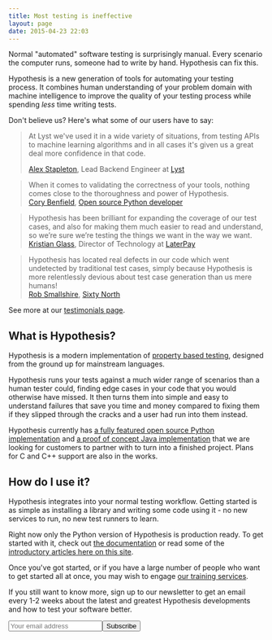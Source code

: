 ```yaml
---
title: Most testing is ineffective
layout: page
date: 2015-04-23 22:03
---
```


Normal "automated" software testing is surprisingly manual. Every scenario the computer runs, someone had to
write by hand. Hypothesis can fix this.

Hypothesis is a new generation of tools for automating your testing process. It combines human understanding of
your problem domain with machine intelligence to improve the quality of your testing process while spending
*less* time writing tests.

Don't believe us? Here's what some of our users have to say:

<blockquote class="testimonial blockquote-reverse pull">
<p>
At Lyst we've used it in a wide variety of situations, from testing APIs to machine learning algorithms and in all
cases it's given us a great deal more confidence in that code.
</p>
<footer><a href="/testimonials/#alex-stapleton">Alex Stapleton</a>, Lead Backend Engineer at <a href="https://www.lyst.com/">Lyst</a></footer>
</blockquote>


<blockquote class="blockquote-reverse pull testimonial">
When it comes to validating the correctness of your tools, nothing comes close to the thoroughness and power of Hypothesis.

 <footer><a href="/testimonials/#cory-benfield">Cory Benfield</a>, <a href="https://github.com/Lukasa">Open source Python developer</a></footer>
</blockquote>


<blockquote class="blockquote-reverse pull testimonial">
Hypothesis has been brilliant for expanding the coverage of our test cases, and also for making them much easier to read and understand, so we’re sure we’re testing the things we want in the way we want.
 <footer><a href="/testimonials/#kristian-glass">Kristian Glass</a>, Director of Technology at <a href="https://www.laterpay.net/">LaterPay</a></footer>
</blockquote>

<blockquote class="blockquote-reverse pull testimonial">
Hypothesis has located real defects in our code which went undetected by traditional test cases, simply because Hypothesis is more relentlessly devious about test case generation than us mere humans!
 <footer><a href="/testimonials/#sixty-north">Rob Smallshire</a>, <a href="http://sixty-north.com/">Sixty North</a></footer>
</blockquote>

See more at our [testimonials page](/testimonials/).

## What is Hypothesis?

Hypothesis is a modern implementation of [property based testing](https://en.wikipedia.org/wiki/QuickCheck), designed from the ground up for mainstream languages.

Hypothesis runs your tests against a much wider range of scenarios than a human tester could, finding edge cases
in your code that you would otherwise have missed. It then turns them into simple and easy to understand failures
that save you time and money compared to fixing them if they slipped through the cracks and a user had run into
them instead.

Hypothesis currently has [a fully featured open source Python implementation](https://github.com/HypothesisWorks/hypothesis-python/) and [a proof of concept Java implementation](https://github.com/HypothesisWorks/hypothesis-java) that we are looking for customers to partner with to turn into a finished project.
Plans for C and C++ support are also in the works.

## How do I use it?

Hypothesis integrates into your normal testing workflow. Getting started is as simple as installing a library and
writing some code using it - no new services to run, no new test runners to learn.

Right now only the Python version of Hypothesis is production ready. To get started with it, check out
[the documentation](https://hypothesis.readthedocs.io/en/latest/) or read some of the
[introductory articles here on this site](/articles/intro/).

Once you've got started, or if you have a large number of people who want to get started all at once,
you may wish to engage [our training services](/training).

If you still want to know more, sign up to our newsletter to get an email every 1-2 weeks about the latest and greatest Hypothesis developments and how to test your software better.

<form id="tinyletter" action="https://tinyletter.com/DRMacIver" method="post" target="popupwindow" onsubmit="window.open('https://tinyletter.com/DRMacIver', 'popupwindow', 'scrollbars=yes,width=800,height=600'); return true;"><input type="email" name="email" id="tlemail" placeholder="Your email address"/><input type="hidden" value="1" name="embed" /><input type="submit" value="Subscribe"/></form>
